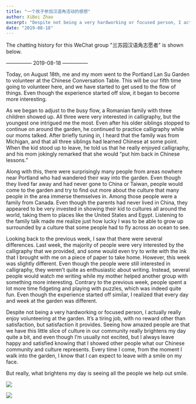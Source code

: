 ```yaml
---
title: "一个孩子参加汉语角活动的感想"
author: XiBei Zhao
excerpt: "Despite not being a very hardworking or focused person, I actually really enjoy volunteering at the garden. It’s a tiring job, with no reward other than satisfaction, but satisfaction it provides. Seeing how amazed people are that we have this little slice of culture in our community really brightens my day quite a bit, and even though I’m usually not excited, but I always leave happy and satisfied knowing that I showed other people what our Chinese community and culture represents. Every time I come, from the moment I walk into the garden, I know that I can expect to leave with a smile on my face. "
date: "2019-08-18"
---
```


The chatting history for this WeChat group "兰苏园汉语角志愿者" is shown below.

—————  2019-08-18  —————

Today, on August 18th, me and my mom went to the Portland Lan Su Garden to volunteer at the Chinese Conversation Table. This will be our fifth time going to volunteer here, and we have started to get used to the flow of things. Even though the experience started off slow, it began to become more interesting.

As we began to adjust to the busy flow, a Romanian family with three children showed up. All three were very interested in calligraphy, but the youngest one intrigued me the most. Even after his older siblings stopped to continue on around the garden, he continued to practice calligraphy while our moms talked. After briefly tuning in, I heard that the family was from Michigan, and that all three siblings had learned Chinese at some point. When the kid stood up to leave, he told us that he really enjoyed calligraphy, and his mom jokingly remarked that she would “put him back in Chinese lessons.”

Along with this, there were surprisingly many people from areas nowhere near Portland who had wandered their way into the garden. Even though they lived far away and had never gone to China or Taiwan, people would come to the garden and try to find out more about the culture that many people in the area immerse themselves in. Among those people were a family from Canada. Even though the parents had never lived in China, they appeared to be very invested in showing their kid to cultures all around the world, taking them to places like the United States and Egypt. Listening to the family talk made me realize just how lucky I was to be able to grow up surrounded by a culture that some people had to fly across an ocean to see.

Looking back to the previous week, I saw that there were several differences. Last week, the majority of people were very interested by the calligraphy that we provided, and some would even try to write with the ink that I brought with me on a piece of paper to take home. However, this week was slightly different. Even though the people were still interested in calligraphy, they weren’t quite as enthusiastic about writing. Instead, several people would watch me writing while my mother helped another group with something more interesting. Contrary to the previous week, people spent a lot more time fidgeting and playing with puzzles, which was indeed quite fun. Even though the experience started off similar, I realized that every day and week at the garden was different.

Despite not being a very hardworking or focused person, I actually really enjoy volunteering at the garden. It’s a tiring job, with no reward other than satisfaction, but satisfaction it provides. Seeing how amazed people are that we have this little slice of culture in our community really brightens my day quite a bit, and even though I’m usually not excited, but I always leave happy and satisfied knowing that I showed other people what our Chinese community and culture represents. Every time I come, from the moment I walk into the garden, I know that I can expect to leave with a smile on my face.

But really, what brightens my day is seeing all the people we help out smile.

![](https://res.cloudinary.com/dhngj18do/image/upload/f_auto,q_auto/v1/images/5e009dd038c4d56ff3324033fd37c65c)

![](https://res.cloudinary.com/dhngj18do/image/upload/f_auto,q_auto/v1/images/78c6bdcc3a5f102d82b4c50e041da2f9)
